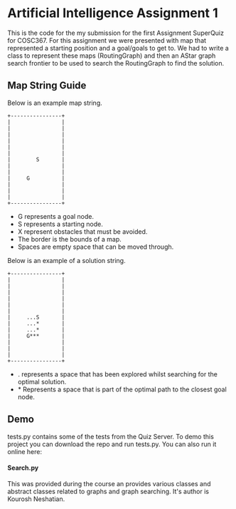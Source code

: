 # Artificial Intelligence Assignment 1
This is the code for the my submission for the first Assignment SuperQuiz for COSC367. For this assignment we were presented
with map that represented a starting position and a goal/goals to get to. We had to write a class to represent these maps
(RoutingGraph) and then an AStar graph search frontier to be used to search the RoutingGraph to find the solution.

## Map String Guide
Below is an example map string.

    +----------------+
    |                |
    |                |
    |                |
    |                |
    |                |
    |                |
    |        S       |
    |                |
    |                |
    |     G          |
    |                |
    |                |
    |                |
    +----------------+

* G represents a goal node.
* S represents a starting node.
* X represent obstacles that must be avoided.
* The border is the bounds of a map.
* Spaces are empty space that can be moved through.

Below is an example of a solution string.

    +----------------+
    |                |
    |                |
    |                |
    |                |
    |                |
    |                |
    |     ...S       |
    |     ...*       |
    |     ...*       |
    |     G***       |
    |                |
    |                |
    |                |
    +----------------+

* . represents a space that has been explored whilst searching for the optimal solution.
* \* Represents a space that is part of the optimal path to the closest goal node.

## Demo
tests.py contains some of the tests from the Quiz Server. To demo this project you can download the repo and run tests.py.
You can also run it online here:

#### Search.py
This was provided during the course an provides various classes and abstract classes related to graphs and graph searching.
It's author is Kourosh Neshatian.
